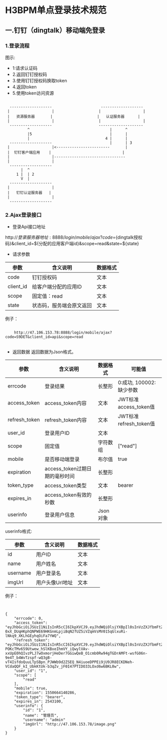 # H3BPM单点登录技术规范

## 一.钉钉（dingtalk）移动端免登录

### 1.登录流程

图示: 
- 1:请求认证码
- 2.返回钉钉授权码
- 3.使用钉钉授权码换取token 
- 4.返回token
- 5.使用token访问资源  

```

  -------------------	                   -------------------
 |                   |                    |                   |
 |   资源服务器       |                    |   认证服务器      |
 |                   |                    |                   |
  -------------------	                  --------------------
          ^                                    |      ^
          |5                                   |      |
          |                                  4 |      |
  -------------------                          |      | 3
 |                   |<------------------------       |
 |  钉钉客户端应用    |                                |
 |                   |--------------------------------
 |                   |
  -------------------
       |  ^
     1 |  | 2
       V  |
  -------------------
 |                   |
 |   钉钉认证服务器   |
 |                   |
  -------------------

```

### 2.Ajax登录接口

-  登录Api接口地址

http://${登录服务器地址}:8888/login/mobile/ajax?code=${dingtalk授权码}&client_id=${分配的应用客户端id}&scope=read&state=${state}
- 请求参数

| 参数  | 含义说明   | 数据格式  |   
| - | - | - | 
| code | 钉钉授权码 |  文本  |   
| client_id | 给客户端分配的应用ID |  文本  |   
| scope | 固定值：read | 文本   |   
| state | 状态码，服务端会原文返回 |  文本  |  
 

例子：
<pre>
<code>
	http://47.106.153.78:8888/login/mobile/ajax?code=S9DET&client_id=api&scope=read
</code>
</pre>


- 返回数据 
返回数据为Json格式。

| 参数  | 含义说明   | 数据格式  |  可能值  | 
| - | - | - | - |
| errcode | 登录结果 |   长整形  | 0:成功, 100002:缺少参数    | 
| access_token | access_token内容 |   文本  | JWT标准access_token值   | 
| refresh_token | refresh_token内容 |  文本   |  JWT标准refresh_token值   | 
| user_id | 登录用户ID |   文本  |   | 
| scope | 固定值 |  字符数组  |    ["read"]  | 
| mobile | 是否移动端登录 |  布尔值  |   true  | 
| expiration | access_token过期日期的毫秒时间 |  长整形  |    | 
| token_type | access_token类型 | 文本  |   bearer  | 
| expires_in | access_token有效的秒数 | 长整形  |     | 
| userinfo | 登录用户信息 |  Json对象  |    | 

userinfo格式:

| 参数  | 含义说明   | 数据格式  |   
| - | - | - | 
| id | 用户ID |   文本  |  
| name | 用户姓名 |   文本  |      
| username | 用户登录名 |  文本  |     
| imgUrl | 用户头像Url地址 |  文本  |     

例子：
<pre>
<code>

{
    "errcode": 0,
    "access_token": "eyJhbGciOiJSUzI1NiIsInR5cCI6IkpXVCJ9.eyJhdWQiOlsiYXBpIl0sInVzZXJfbmFtZSI6ImFkbWluIiwic2NvcGUiOlsicmVhZCJdLCJleHAiOjE1NTA2NjQxNDAsImF1dGhvcml0aWVzIjpbIlVTRVIiLCJBVVRIX1NZU1RFTV9NQU5BR0UiXSwianRpIjoiYjdjZjE4ODYtMjU4ZS00ZjEyLTgwZGUtMmY1MDE3MjYxM2RjIiwiY2xpZW50X2lkIjoiYXBpIn0.bBaC1_Bp6nyJwxefvoOCMu5gg1l7BFWys6C1jDA_G3PjpEZNStnwP2DV0RTDVPrAVzpNnTlQ8FaXFAIkcwmlKyv3aOWiqdP66hBKFtoFph8_bdmS07KAuoVqWF0dmWzJupaPtC_z3f1BfjPDrDbHBj9EHnnldA8W7BMjfCFGsfO5_s7ktTcTn0P5y8nGp3Wjud8yC_OyIoBo1GgcmRcLOHAU2sMKzEqd_Gkv4I6spWjvBwGFadw4398kO8tpKzRYiJ9tV5s-0xX_DUqHKphQNPWE69HKGnmLpjiBqN2fUZ5iVZqmVsMV015qGlxuRi-lNkq9_XKLhGEyhqOiFa7YWQ",
    "refresh_token": "eyJhbGciOiJSUzI1NiIsInR5cCI6IkpXVCJ9.eyJhdWQiOlsiYXBpIl0sInVzZXJfbmFtZSI6ImFkbWluIiwic2NvcGUiOlsicmVhZCJdLCJhdGkiOiJiN2NmMTg4Ni0yNThlLTRmMTItODBkZS0yZjUwMTcyNjEzZGMiLCJleHAiOjE1NTEwMjQxNDAsImF1dGhvcml0aWVzIjpbIlVTRVIiLCJBVVRIX1NZU1RFTV9NQU5BR0UiXSwianRpIjoiZmVkMDJhMTktYmEwNi00YjU0LTllZjktY2VmMjc2NGJlN2EzIiwiY2xpZW50X2lkIjoiYXBpIn0.K49HiPCLPiMpIYdvCBpNlj_OPxKDBGQhWa4Z6Vu9RxNMCd_Vm_rj7OFqYBda6WnFrqgrT0v9NhGwrVPxC2tXs9fqmGwYDEbUmNuf4rFoGZKcZT-POKcTMv659Utwew_hSlKBxeIhmVY_iQwylVAv-xxUpE0hQIvzPLJ7wOxmorjHeDer7GGiwQeB_O1cmb0Rw94gTGDrAMFt-wsfG06n-9e4T_b4WvTzspf-wQ3gB-vT4IsfdoQuuLTpSBpn_PJWWb9d2ZSEQ_N4iuoeDPPEi9jU9JR8ECKDNeh-VCdaQQF_kI_UbkKtUk-b3qZv_jF0I47PTIDO33LOxd6w6BKL0w",
    "user_id": "1",
    "scope": [
        "read"
    ],
    "mobile": true,
    "expiration": 1550664140286,
    "token_type": "bearer",
    "expires_in": 2543100,
    "userinfo": {
        "id": "1",
        "name": "管理员",
        "username": "admin"
        "imgUrl": "http://47.106.153.78/image.png"
    }
}

</code>
</pre>

